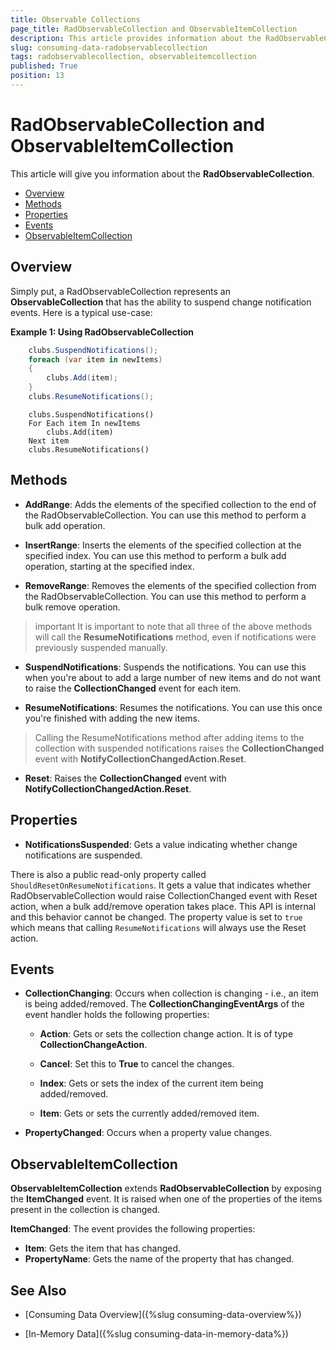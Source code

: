 ```yaml
---
title: Observable Collections
page_title: RadObservableCollection and ObservableItemCollection
description: This article provides information about the RadObservableCollection and ObservableItemCollection classes.
slug: consuming-data-radobservablecollection
tags: radobservablecollection, observableitemcollection
published: True
position: 13
---
```


# RadObservableCollection and ObservableItemCollection

This article will give you information about the **RadObservableCollection**.

* [Overview](#overview)
* [Methods](#methods)
* [Properties](#properties)
* [Events](#events)
* [ObservableItemCollection](#observableitemcollection)

## Overview

Simply put, a RadObservableCollection represents an **ObservableCollection** that has the ability to suspend change notification events. Here is a typical use-case:

__Example 1: Using RadObservableCollection__

```C#
	clubs.SuspendNotifications();
    foreach (var item in newItems)
    {
        clubs.Add(item);
    }
    clubs.ResumeNotifications();
```
```VB.NET
	clubs.SuspendNotifications()
	For Each item In newItems
		clubs.Add(item)
	Next item
	clubs.ResumeNotifications()
```

## Methods

* **AddRange**: Adds the elements of the specified collection to the end of the RadObservableCollection. You can use this method to perform a bulk add operation.

* **InsertRange**: 	Inserts the elements of the specified collection at the specified index. You can use this method to perform a bulk add operation, starting at the specified index.

* **RemoveRange**: Removes the elements of the specified collection from the RadObservableCollection. You can use this method to perform a bulk remove operation.

>important It is important to note that all three of the above methods will call the **ResumeNotifications** method, even if notifications were previously suspended manually.

* **SuspendNotifications**: Suspends the notifications. You can use this when you're about to add a large number of new items and do not want to raise the **CollectionChanged** event for each item.

* **ResumeNotifications**: Resumes the notifications. You can use this once you're finished with adding the new items.

>Calling the ResumeNotifications method after adding items to the collection with suspended notifications raises the **CollectionChanged** event with **NotifyCollectionChangedAction.Reset**.

* **Reset**: Raises the **CollectionChanged** event with **NotifyCollectionChangedAction.Reset**.

## Properties

* **NotificationsSuspended**: Gets a value indicating whether change notifications are suspended.

There is also a public read-only property called `ShouldResetOnResumeNotifications`. It gets a value that indicates whether RadObservableCollection would raise CollectionChanged event with Reset action, when a bulk add/remove operation takes place. This API is internal and this behavior cannot be changed. The property value is set to `true` which means that calling `ResumeNotifications` will always use the Reset action.

## Events

* **CollectionChanging**: Occurs when collection is changing - i.e., an item is being added/removed. The **CollectionChangingEventArgs** of the event handler holds the following properties:

	* **Action**: Gets or sets the collection change action. It is of type **CollectionChangeAction**.

	* **Cancel**: Set this to **True** to cancel the changes.
	
	* **Index**: Gets or sets the index of the current item being added/removed.

	* **Item**: Gets or sets the currently added/removed item.

* **PropertyChanged**: Occurs when a property value changes.

## ObservableItemCollection

__ObservableItemCollection__ extends __RadObservableCollection__ by exposing the __ItemChanged__ event. It is raised when one of the properties of the items present in the collection is changed.

**ItemChanged**: The event provides the following properties:

 * **Item**: Gets the item that has changed.
 * **PropertyName**: Gets the name of the property that has changed.

## See Also

* [Consuming Data Overview]({%slug consuming-data-overview%})

* [In-Memory Data]({%slug consuming-data-in-memory-data%})
